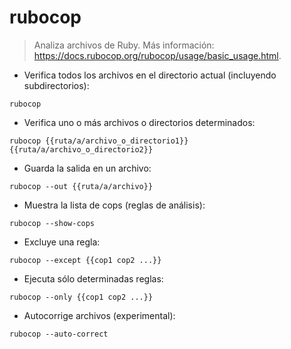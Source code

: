 # rubocop

> Analiza archivos de Ruby.
> Más información: <https://docs.rubocop.org/rubocop/usage/basic_usage.html>.

- Verifica todos los archivos en el directorio actual (incluyendo subdirectorios):

`rubocop`

- Verifica uno o más archivos o directorios determinados:

`rubocop {{ruta/a/archivo_o_directorio1}} {{ruta/a/archivo_o_directorio2}}`

- Guarda la salida en un archivo:

`rubocop --out {{ruta/a/archivo}}`

- Muestra la lista de cops (reglas de análisis):

`rubocop --show-cops`

- Excluye una regla:

`rubocop --except {{cop1 cop2 ...}}`

- Ejecuta sólo determinadas reglas:

`rubocop --only {{cop1 cop2 ...}}`

- Autocorrige archivos (experimental):

`rubocop --auto-correct`
